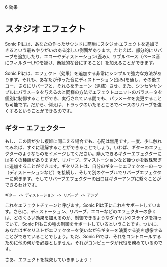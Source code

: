 6 効果

# スタジオ エフェクト

Sonic Piには、あなたの作ったサウンドに簡単にスタジオ·エフェクトを追加できるという最もやりがいのある楽しい側面があります。たとえば、部分的にリバーブを追加したり、エコーやディストーション(歪み)、ワブルベース（ベース音にフィルターLFOを掛け、断続的な音にすること）を加えることができます。

Sonic Piには、エフェクト（効果）を追加する非常にシンプルで強力な方法があります。それも、あなたが作った音にディストーション(歪み)を通し、その後エコー、さらにリバーブと、それらをチェーン（連結）させ、また、シンセやサンプルにパラメータを与えるのと同様の方法でエフェクトユニットのパラメータを個別に制御することができ、実行されている間でも、パラメータを変更することも可能です。だから、例えば、トラックのいたるところでベースのリバーブを強くするということができるのです。

## ギター エフェクター

もし、この話が少し複雑に聞こえる場合でも、心配は無用です。一度、少し触れてみれば、すぐに理解することができることでしょう。いわば、ギターのエフェクターのようなものをイメージしてください。購入できるギターエフェクターには多くの種類がありますが、リバーブ、ディストーションなど幾つかを数珠繋ぎに追加することができます。ギタリストは、自分のギターにエフェクターの一つ（ディストーションなど）を接続し、そして別のケーブルでリバーブエフェクターに繋ぎます。そしてリバーブエフェクターの出口はギターアンプに繋ぐことができるわけです。

```
ギター -> ディストーション -> リバーブ -> アンプ
```

これをエフェクトチェーンと呼びます。Sonic Piは正にこれをサポートしています。さらに、ディストーション、リバーブ、エコーなどのエフェクターの多くは、どのくらい効果を加えるのか、制御できるようなダイヤルやスライダを持っていて、Sonic Piもこの種の制御をサポートしているということです。ついに、あなたはギタリストがエフェクターを使いながらギターを演奏する姿を想像することができていることでしょう。ただ、Sonic Piでは、それをコントロールするために他の何かを必要としません。それがコンピュータが代役を務めているのです。

さあ、エフェクトを探究していきましょう！
